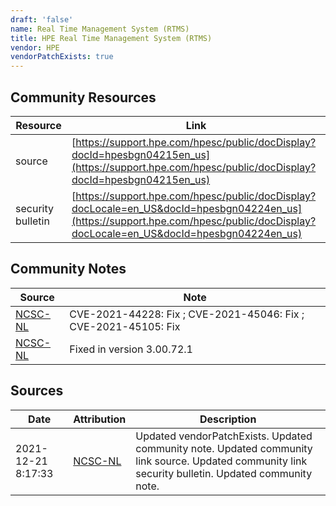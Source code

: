 ```yaml
---
draft: 'false'
name: Real Time Management System (RTMS)
title: HPE Real Time Management System (RTMS)
vendor: HPE
vendorPatchExists: true
---
```



## Community Resources
| Resource | Link |
| --- | --- |
| source | [https://support.hpe.com/hpesc/public/docDisplay?docId=hpesbgn04215en_us](https://support.hpe.com/hpesc/public/docDisplay?docId=hpesbgn04215en_us) |
| security bulletin | [https://support.hpe.com/hpesc/public/docDisplay?docLocale=en_US&docId=hpesbgn04224en_us](https://support.hpe.com/hpesc/public/docDisplay?docLocale=en_US&docId=hpesbgn04224en_us) |

## Community Notes
| Source | Note |
| --- | --- |
| [NCSC-NL](https://github.com/NCSC-NL/log4shell/blob/main/software/README.md) | CVE-2021-44228: Fix ; CVE-2021-45046: Fix ; CVE-2021-45105: Fix </ul> |
| [NCSC-NL](https://github.com/NCSC-NL/log4shell/blob/main/software/README.md) | Fixed in version 3.00.72.1 |

## Sources
| Date | Attribution | Description |
| --- | --- | --- |
| 2021-12-21 8:17:33 | [NCSC-NL](https://github.com/NCSC-NL/log4shell/blob/main/software/README.md) | Updated vendorPatchExists. Updated community note. Updated community link source. Updated community link security bulletin. Updated community note.  |
